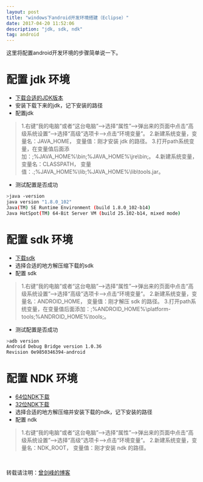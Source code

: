 ```yaml
---
layout: post
title: "windows下android开发环境搭建（Eclipse）"
date: 2017-04-20 11:52:06 
description: "jdk, sdk, ndk"
tag: android
---
```



这里将配置android开发环境的步骤简单说一下。
     

# 配置 jdk 环境
* [下载合适的JDK版本](http://www.oracle.com/technetwork/java/javase/downloads/index.html)
* 安装下载下来的jdk，记下安装的路径
* 配置jdk
> 1.右键“我的电脑”或者“这台电脑”——>选择“属性”——>弹出来的页面中点击“高级系统设置”——>选择“高级”选项卡——>点击“环境变量”。
> 2.新建系统变量，变量名：JAVA_HOME， 变量值：刚才安装 jdk 的路径。
> 3.打开path系统变量，在变量值后面添加：;%JAVA_HOME%\bin;%JAVA_HOME%\jre\bin;。
> 4.新建系统变量，变量名：CLASSPATH， 变量值：.;%JAVA_HOME%\lib;%JAVA_HOME%\lib\tools.jar。
* 测试配置是否成功
```bash
>java -version
java version "1.8.0_102"
Java(TM) SE Runtime Environment (build 1.8.0_102-b14)
Java HotSpot(TM) 64-Bit Server VM (build 25.102-b14, mixed mode)
```

# 配置 sdk 环境
* [下载sdk](https://dl.google.com/android/android-sdk_r24.4.1-windows.zip)
* 选择合适的地方解压缩下载的sdk
* 配置 sdk
> 1.右键“我的电脑”或者“这台电脑”——>选择“属性”——>弹出来的页面中点击“高级系统设置”——>选择“高级”选项卡——>点击“环境变量”。
> 2.新建系统变量，变量名：ANDROID_HOME， 变量值：刚才解压 sdk 的路径。
> 3.打开path系统变量，在变量值后面添加：;%ANDROID_HOME%\platform-tools;%ANDROID_HOME%\tools;。
* 测试配置是否成功
```bash
>adb version
Android Debug Bridge version 1.0.36
Revision 0e9850346394-android
```

# 配置 NDK 环境
* [64位NDK下载](https://dl.google.com/android/repository/android-ndk-r13b-windows-x86.zip)
* [32位NDK下载](https://dl.google.com/android/repository/android-ndk-r13b-windows-x86_64.zip)
* 选择合适的地方解压缩并安装下载的ndk，记下安装的路径
* 配置 ndk
> 1.右键“我的电脑”或者“这台电脑”——>选择“属性”——>弹出来的页面中点击“高级系统设置”——>选择“高级”选项卡——>点击“环境变量”。
> 2.新建系统变量，变量名：NDK_ROOT， 变量值：刚才安装 ndk 的路径。

<br>

转载请注明：[曾剑峰的博客](https://surzeng.github.io)